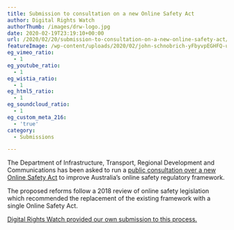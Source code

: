```yaml
---
title: Submission to consultation on a new Online Safety Act
author: Digital Rights Watch
authorThumb: /images/drw-logo.jpg
date: 2020-02-19T23:19:10+00:00
url: /2020/02/20/submission-to-consultation-on-a-new-online-safety-act/
featureImage: /wp-content/uploads/2020/02/john-schnobrich-yFbyvpEGHFQ-unsplash-scaled-1.jpg
eg_vimeo_ratio:
  - 1
eg_youtube_ratio:
  - 1
eg_wistia_ratio:
  - 1
eg_html5_ratio:
  - 1
eg_soundcloud_ratio:
  - 1
eg_custom_meta_216:
  - 'true'
category:
  - Submissions

---
```

The Department of Infrastructure, Transport, Regional Development and Communications has been asked to run a [public consultation over a new Online Safety Act][1] to improve Australia&#8217;s online safety regulatory framework.

The proposed reforms follow a 2018 review of online safety legislation which recommended the replacement of the existing framework with a single Online Safety Act.

[Digital Rights Watch provided our own submission to this process.][2]

 [1]: https://www.communications.gov.au/have-your-say/consultation-new-online-safety-act
 [2]: /wp-content/uploads/2020/02/DRW-Submission-on-Online-Safety-Legislative-Reform.pdf
